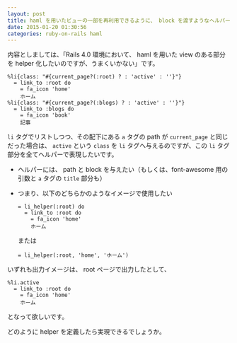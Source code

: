 ```yaml
---
layout: post
title: haml を用いたビューの一部を再利用できるように、 block を渡すようなヘルパーが作れないか
date: 2015-01-20 01:30:56
categories: ruby-on-rails haml
---
```

<p>内容としましては、「Rails 4.0 環境において、 haml を用いた view のある部分を helper 化したいのですが、うまくいかない」です。</p>

<pre><code>%li{class: "#{current_page?(:root) ? : 'active' : ''}"}
  = link_to :root do
    = fa_icon 'home'
    ホーム
%li{class: "#{current_page?(:blogs) ? : 'active' : ''}"}
  = link_to :blogs do
    = fa_icon 'book'
    記事
</code></pre>

<p><code>li</code> タグでリストしつつ、その配下にある <code>a</code> タグの path が <code>current_page</code> と同じだった場合は、 <code>active</code> という <code>class</code> を <code>li</code> タグへ与えるのですが、この <code>li</code> タグ部分を全てヘルパーで表現したいです。</p>

<ul>
<li>ヘルパーには、 path と block を与えたい（もしくは、font-awesome 用の引数と <code>a</code> タグの <code>title</code> 部分も）</li>
<li><p>つまり、以下のどちらかのようなイメージで使用したい  </p>

<pre><code>= li_helper(:root) do
  = link_to :root do
    = fa_icon 'home'
    ホーム
</code></pre>

<p>または</p>

<pre><code>= li_helper(:root, 'home', 'ホーム')
</code></pre></li>
</ul>

<p>いずれも出力イメージは、 root ページで出力したとして、</p>

<pre><code>%li.active
  = link_to :root do
    = fa_icon 'home'
    ホーム
</code></pre>

<p>となって欲しいです。</p>

<p>どのように helper を定義したら実現できるでしょうか。</p>
